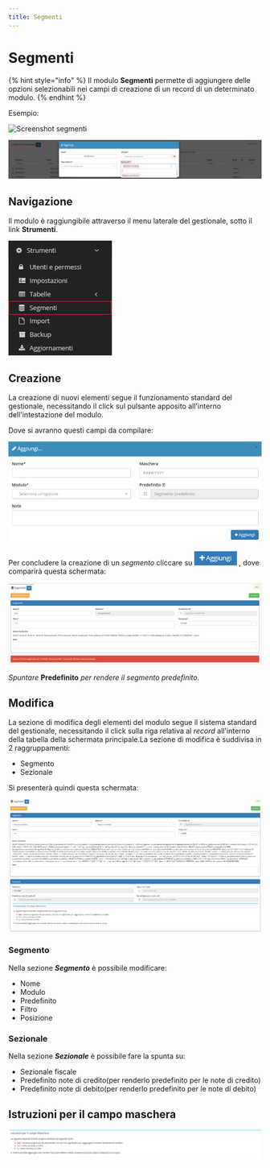 ```yaml
---
title: Segmenti
---
```


# Segmenti

{% hint style="info" %}
Il modulo **Segmenti** permette di aggiungere delle opzioni selezionabili nei campi di creazione di un record di un determinato modulo.
{% endhint %}

Esempio:

![Screenshot segmenti](../../../.gitbook/assets/esempiosegmenti%20%281%29.PNG)

![Screenshot segmenti in fatture di vendita](../../../.gitbook/assets/esempio1segmenti.PNG)

## Navigazione

Il modulo è raggiungibile attraverso il menu laterale del gestionale, sotto il link **Strumenti**.

![Screenshot navigazione segmenti](../../../.gitbook/assets/navigazionesegmenti.PNG)

## Creazione

La creazione di nuovi elementi segue il funzionamento standard del gestionale, necessitando il click sul pulsante apposito all'interno dell'intestazione del modulo.

Dove si avranno questi campi da compilare:

![Screenshot creazione segmenti ](../../../.gitbook/assets/aggiungeresegmenti.PNG)

Per concludere la creazione di un _segmento_ cliccare su ![](../../../.gitbook/assets/+aggiungi%20%281%29.PNG) , dove comparirà questa schermata:

![Screenshot creazione segmento](../../../.gitbook/assets/creazionesegmento.PNG)

_Spuntare_ **Predefinito** _per rendere il segmento predefinito._

## Modifica

La sezione di modifica degli elementi del modulo segue il sistema standard del gestionale, necessitando il click sulla riga relativa al _record_ all'interno della tabella della schermata principale.La sezione di modifica è suddivisa in 2 raggruppamenti:

* Segmento
* Sezionale

Si presenterà quindi questa schermata:

![Screenshot modifica segmento](../../../.gitbook/assets/modificasegmenti.PNG)

### Segmento

Nella sezione _**Segmento**_ è possibile modificare:

* Nome
* Modulo
* Predefinito
* Filtro
* Posizione

### Sezionale

Nella sezione _**Sezionale**_ è possibile fare la spunta su:

* Sezionale fiscale
* Predefinito note di credito\(per renderlo predefinito per le note di credito\)
* Predefinito note di debito\(per renderlo predefinito per le note di debito\)

## Istruzioni per il campo maschera

![Screenshot istruzioni per il campo maschera](../../../.gitbook/assets/istruzionimaschera.PNG)

